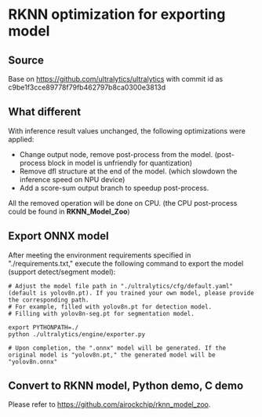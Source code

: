 # RKNN optimization for exporting model

## Source
Base on https://github.com/ultralytics/ultralytics with commit id as c9be1f3cce89778f79fb462797b8ca0300e3813d




## What different
With inference result values unchanged, the following optimizations were applied:
- Change output node, remove post-process from the model. (post-process block in model is unfriendly for quantization)
- Remove dfl structure at the end of the model. (which slowdown the inference speed on NPU device)
- Add a score-sum output branch to speedup post-process.

All the removed operation will be done on CPU. (the CPU post-process could be found in **RKNN_Model_Zoo**)




## Export ONNX model

After meeting the environment requirements specified in "./requirements.txt," execute the following command to export the model (support detect/segment model):

```
# Adjust the model file path in "./ultralytics/cfg/default.yaml" (default is yolov8n.pt). If you trained your own model, please provide the corresponding path. 
# For example, filled with yolov8n.pt for detection model.
# Filling with yolov8n-seg.pt for segmentation model.

export PYTHONPATH=./
python ./ultralytics/engine/exporter.py

# Upon completion, the ".onnx" model will be generated. If the original model is "yolov8n.pt," the generated model will be "yolov8n.onnx"
```



## Convert to RKNN model, Python demo, C demo

Please refer to https://github.com/airockchip/rknn_model_zoo.